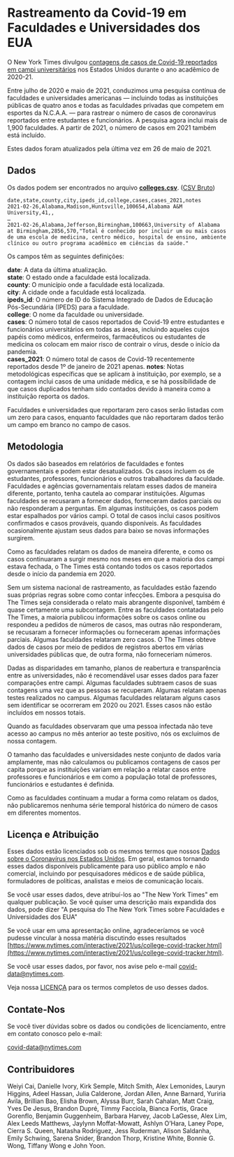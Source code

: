 # Rastreamento da Covid-19 em Faculdades e Universidades dos EUA

O New York Times divulgou [contagens de casos de Covid-19 reportados em campi universitários](https://www.nytimes.com/interactive/2021/us/college-covid-tracker.html) nos Estados Unidos durante o ano acadêmico de 2020-21.

Entre julho de 2020 e maio de 2021, conduzimos uma pesquisa contínua de faculdades e universidades americanas — incluindo todas as instituições públicas de quatro anos e todas as faculdades privadas que competem em esportes da N.C.A.A. — para rastrear o número de casos de coronavírus reportados entre estudantes e funcionários. A pesquisa agora inclui mais de 1,900 faculdades. A partir de 2021, o número de casos em 2021 também está incluído.

Estes dados foram atualizados pela última vez em 26 de maio de 2021.

## Dados

Os dados podem ser encontrados no arquivo **[colleges.csv](colleges.csv)**. ([CSV Bruto](https://raw.githubusercontent.com/nytimes/covid-19-data/master/colleges/colleges.csv))

```
date,state,county,city,ipeds_id,college,cases,cases_2021,notes
2021-02-26,Alabama,Madison,Huntsville,100654,Alabama A&M University,41,,
…
2021-02-26,Alabama,Jefferson,Birmingham,100663,University of Alabama at Birmingham,2856,570,"Total é conhecido por incluir um ou mais casos de uma escola de medicina, centro médico, hospital de ensino, ambiente clínico ou outro programa acadêmico em ciências da saúde."
```

Os campos têm as seguintes definições:

**date**: A data da última atualização.  
**state**: O estado onde a faculdade está localizada.  
**county**: O município onde a faculdade está localizada.  
**city**: A cidade onde a faculdade está localizada.  
**ipeds_id**: O número de ID do Sistema Integrado de Dados de Educação Pós-Secundária (IPEDS) para a faculdade.  
**college**: O nome da faculdade ou universidade.  
**cases**: O número total de casos reportados de Covid-19 entre estudantes e funcionários universitários em todas as áreas, incluindo aqueles cujos papéis como médicos, enfermeiros, farmacêuticos ou estudantes de medicina os colocam em maior risco de contrair o vírus, desde o início da pandemia.  
**cases_2021**: O número total de casos de Covid-19 recentemente reportados desde 1º de janeiro de 2021 apenas.
**notes**: Notas metodológicas específicas que se aplicam à instituição, por exemplo, se a contagem inclui casos de uma unidade médica, e se há possibilidade de que casos duplicados tenham sido contados devido à maneira como a instituição reporta os dados.   

Faculdades e universidades que reportaram zero casos serão listadas com um zero para casos, enquanto faculdades que não reportaram dados terão um campo em branco no campo de casos.

## Metodologia

Os dados são baseados em relatórios de faculdades e fontes governamentais e podem estar desatualizados. Os casos incluem os de estudantes, professores, funcionários e outros trabalhadores da faculdade. Faculdades e agências governamentais relatam esses dados de maneira diferente, portanto, tenha cautela ao comparar instituições. Algumas faculdades se recusaram a fornecer dados, forneceram dados parciais ou não responderam a perguntas. Em algumas instituições, os casos podem estar espalhados por vários campi. O total de casos inclui casos positivos confirmados e casos prováveis, quando disponíveis. As faculdades ocasionalmente ajustam seus dados para baixo se novas informações surgirem.

Como as faculdades relatam os dados de maneira diferente, e como os casos continuaram a surgir mesmo nos meses em que a maioria dos campi estava fechada, o The Times está contando todos os casos reportados desde o início da pandemia em 2020.

Sem um sistema nacional de rastreamento, as faculdades estão fazendo suas próprias regras sobre como contar infecções. Embora a pesquisa do The Times seja considerada o relato mais abrangente disponível, também é quase certamente uma subcontagem. Entre as faculdades contatadas pelo The Times, a maioria publicou informações sobre os casos online ou respondeu a pedidos de números de casos, mas outras não responderam, se recusaram a fornecer informações ou forneceram apenas informações parciais. Algumas faculdades relataram zero casos. O The Times obteve dados de casos por meio de pedidos de registros abertos em várias universidades públicas que, de outra forma, não forneceriam números.

Dadas as disparidades em tamanho, planos de reabertura e transparência entre as universidades, não é recomendável usar esses dados para fazer comparações entre campi. Algumas faculdades subtraem casos de suas contagens uma vez que as pessoas se recuperam. Algumas relatam apenas testes realizados no campus. Algumas faculdades relataram alguns casos sem identificar se ocorreram em 2020 ou 2021. Esses casos não estão incluídos em nossos totais.

Quando as faculdades observaram que uma pessoa infectada não teve acesso ao campus no mês anterior ao teste positivo, nós os excluímos de nossa contagem.

O tamanho das faculdades e universidades neste conjunto de dados varia amplamente, mas não calculamos ou publicamos contagens de casos per capita porque as instituições variam em relação a relatar casos entre professores e funcionários e em como a população total de professores, funcionários e estudantes é definida.

Como as faculdades continuam a mudar a forma como relatam os dados, não publicaremos nenhuma série temporal histórica do número de casos em diferentes momentos.

## Licença e Atribuição

Esses dados estão licenciados sob os mesmos termos que nossos [Dados sobre o Coronavírus nos Estados Unidos](https://github.com/nytimes/covid-19-data). Em geral, estamos tornando esses dados disponíveis publicamente para uso público amplo e não comercial, incluindo por pesquisadores médicos e de saúde pública, formuladores de políticas, analistas e meios de comunicação locais.

Se você usar esses dados, deve atribuí-los ao "The New York Times" em qualquer publicação. Se você quiser uma descrição mais expandida dos dados, pode dizer "A pesquisa do The New York Times sobre Faculdades e Universidades dos EUA"

Se você usar em uma apresentação online, agradeceríamos se você pudesse vincular à nossa matéria discutindo esses resultados [https://www.nytimes.com/interactive/2021/us/college-covid-tracker.html](https://www.nytimes.com/interactive/2021/us/college-covid-tracker.html).

Se você usar esses dados, por favor, nos avise pelo e-mail covid-data@nytimes.com.

Veja nossa [LICENÇA](https://github.com/nytimes/covid-19-data/blob/master/LICENSE) para os termos completos de uso desses dados.

## Contate-Nos

Se você tiver dúvidas sobre os dados ou condições de licenciamento, entre em contato conosco pelo e-mail:

covid-data@nytimes.com

## Contribuidores

Weiyi Cai, Danielle Ivory, Kirk Semple, Mitch Smith, Alex Lemonides, Lauryn Higgins, Adeel Hassan, Julia Calderone, Jordan Allen, Anne Barnard, Yuriria Avila, Brillian Bao, Elisha Brown, Alyssa Burr, Sarah Cahalan, Matt Craig, Yves De Jesus, Brandon Dupré, Timmy Facciola, Bianca Fortis, Grace Gorenflo, Benjamin Guggenheim, Barbara Harvey, Jacob LaGesse, Alex Lim, Alex Leeds Matthews, Jaylynn Moffat-Mowatt, Ashlyn O’Hara, Laney Pope, Cierra S. Queen, Natasha Rodriguez, Jess Ruderman, Alison Saldanha, Emily Schwing, Sarena Snider, Brandon Thorp, Kristine White, Bonnie G. Wong, Tiffany Wong e John Yoon.